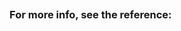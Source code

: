 ```{include} ../README.md

```

### For more info, see the reference:

```{toctree} reference.md

```

```{toctree} api.md

```
